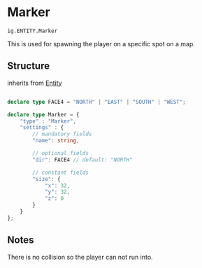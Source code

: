 # Marker
`ig.ENTITY.Marker`

This is used for spawning the player on a specific spot on a map.


## Structure

inherits from [Entity](/entities/entity.md)
```ts

declare type FACE4 = "NORTH" | "EAST" | "SOUTH" | "WEST";

declare type Marker = {
    "type" : "Marker",
    "settings" : {
        // mandatory fields
        "name": string,

        // optional fields
        "dir": FACE4 // default: "NORTH"

        // constant fields
        "size": {
            "x": 32,
            "y": 32,
            "z": 0
        }
    }
};
```


## Notes

There is no collision so the player can not run into.